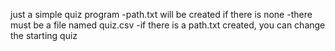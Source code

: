 just a simple quiz program
-path.txt will be created if there is none
-there must be a file named quiz.csv
-if there is a path.txt created, you can change the starting quiz
